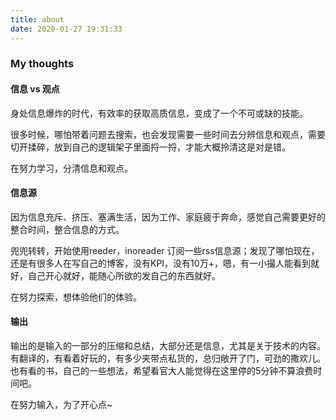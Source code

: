 ```yaml
---
title: about
date: 2020-01-27 19:31:33
---
```

### My thoughts
#### 信息 vs 观点
身处信息爆炸的时代，有效率的获取高质信息，变成了一个不可或缺的技能。

很多时候，哪怕带着问题去搜索，也会发现需要一些时间去分辨信息和观点，需要切开揉碎，放到自己的逻辑架子里面捋一捋，才能大概拎清这是对是错。

在努力学习，分清信息和观点。

#### 信息源

因为信息充斥、挤压、塞满生活，因为工作、家庭疲于奔命，感觉自己需要更好的整合时间，整合信息的方式。

兜兜转转，开始使用reeder，inoreader 订阅一些rss信息源；发现了哪怕现在，还是有很多人在写自己的博客，没有KPI，没有10万+，嗯，有一小撮人能看到就好，自己开心就好，能随心所欲的发自己的东西就好。

在努力探索，想体验他们的体验。

#### 输出

输出的是输入的一部分的压缩和总结，大部分还是信息，尤其是关于技术的内容。有翻译的，有看着好玩的，有多少夹带点私货的，总归敞开了门，可劲的撒欢儿。也有看的书，自己的一些想法，希望看官大人能觉得在这里停的5分钟不算浪费时间吧。 

在努力输入，为了开心点~ 

